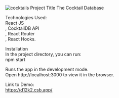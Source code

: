 ![cocktails](https://user-images.githubusercontent.com/76566329/131918841-b9bdbeb5-bdc9-403b-a491-bd0f9d1f12ff.png)
Project Title
The Cocktail Database

Technologies Used:<br>
React JS<br>, CocktailDB API<br>, React Router<br>, React Hooks.

Installation<br>
In the project directory, you can run:<br>
npm start

Runs the app in the development mode.<br>
Open http://localhost:3000 to view it in the browser.

Link to Demo:<br>
https://d12k2.csb.app/
